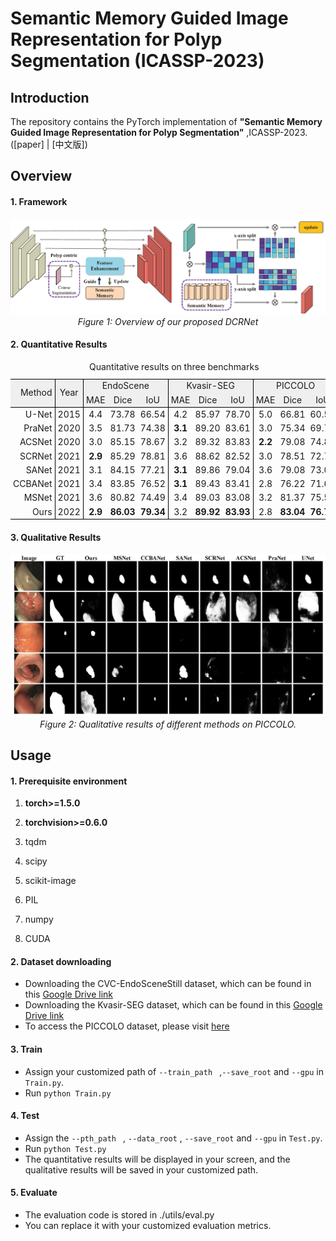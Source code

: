 # Semantic Memory Guided Image Representation for Polyp Segmentation (ICASSP-2023)

## Introduction

The repository contains the PyTorch implementation of **"Semantic Memory Guided Image Representation for Polyp Segmentation"** ,ICASSP-2023. ([paper] | [中文版]) <!--加个括号超链接，[paper] ()-->

## Overview

####  1. Framework
<p align="center">
    <img src="imgs/overview.png"/> <br />
    <em> 
    Figure 1: Overview of our proposed DCRNet
    </em>
</p>

####  2. Quantitative Results

<table style="border-collapse: collapse; border: none; border-spacing: 0px;" align="center">
	<caption>
		Quantitative results on three benchmarks
	</caption>
	<tr>
		<td rowspan="2" style="background-color: rgb(239, 239, 239); border-right: 1px solid black; border-top: 1px solid black; border-bottom: 1px solid black; text-align: right; padding-right: 3pt; padding-left: 3pt;">
			Method
		</td>
		<td rowspan="2" style="background-color: rgb(239, 239, 239); border-right: 1px solid black; border-top: 1px solid black; border-bottom: 1px solid black; text-align: center; padding-right: 3pt; padding-left: 3pt;">
			Year
		</td>
		<td colspan="3" style="background-color: rgb(239, 239, 239); border-right: 1px solid black; border-top: 1px solid black; text-align: center; padding-right: 3pt; padding-left: 3pt;">
			EndoScene
		</td>
		<td colspan="3" style="background-color: rgb(239, 239, 239); border-right: 1px solid black; border-top: 1px solid black; text-align: center; padding-right: 3pt; padding-left: 3pt;">
			Kvasir-SEG
		</td>
		<td colspan="3" style="background-color: rgb(239, 239, 239); border-top: 1px solid black; text-align: center; padding-right: 3pt; padding-left: 3pt;">
			PICCOLO
		</td>
	</tr>
	<tr>
		<td style="background-color: rgb(239, 239, 239); border-bottom: 1px solid black; text-align: center; padding-right: 3pt; padding-left: 3pt;">
			MAE
		</td>
		<td style="background-color: rgb(239, 239, 239); border-bottom: 1px solid black; text-align: center; padding-right: 3pt; padding-left: 3pt;">
			Dice
		</td>
		<td style="background-color: rgb(239, 239, 239); border-right: 1px solid black; border-bottom: 1px solid black; text-align: center; padding-right: 3pt; padding-left: 3pt;">
			IoU
		</td>
		<td style="background-color: rgb(239, 239, 239); border-bottom: 1px solid black; text-align: center; padding-right: 3pt; padding-left: 3pt;">
			MAE
		</td>
		<td style="background-color: rgb(239, 239, 239); border-bottom: 1px solid black; text-align: center; padding-right: 3pt; padding-left: 3pt;">
			Dice
		</td>
		<td style="background-color: rgb(239, 239, 239); border-right: 1px solid black; border-bottom: 1px solid black; text-align: center; padding-right: 3pt; padding-left: 3pt;">
			IoU
		</td>
		<td style="background-color: rgb(239, 239, 239); border-bottom: 1px solid black; text-align: center; padding-right: 3pt; padding-left: 3pt;">
			MAE
		</td>
		<td style="background-color: rgb(239, 239, 239); border-bottom: 1px solid black; text-align: center; padding-right: 3pt; padding-left: 3pt;">
			Dice
		</td>
		<td style="background-color: rgb(239, 239, 239); border-bottom: 1px solid black; text-align: center; padding-right: 3pt; padding-left: 3pt;">
			IoU
		</td>
	</tr>
	<tr>
		<td style="border-right: 1px solid black; text-align: right; padding-right: 3pt; padding-left: 3pt;">
			U-Net
		</td>
		<td style="border-right: 1px solid black; padding-right: 3pt; padding-left: 3pt;">
			2015
		</td>
		<td style="text-align: center; padding-right: 3pt; padding-left: 3pt;">
			4.4
		</td>
		<td style="text-align: center; padding-right: 3pt; padding-left: 3pt;">
			73.78
		</td>
		<td style="border-right: 1px solid black; text-align: center; padding-right: 3pt; padding-left: 3pt;">
			66.54
		</td>
		<td style="text-align: center; padding-right: 3pt; padding-left: 3pt;">
			4.2
		</td>
		<td style="text-align: center; padding-right: 3pt; padding-left: 3pt;">
			85.97
		</td>
		<td style="border-right: 1px solid black; text-align: center; padding-right: 3pt; padding-left: 3pt;">
			78.70
		</td>
		<td style="text-align: center; padding-right: 3pt; padding-left: 3pt;">
			5.0
		</td>
		<td style="text-align: center; padding-right: 3pt; padding-left: 3pt;">
			66.81
		</td>
		<td style="text-align: center; padding-right: 3pt; padding-left: 3pt;">
			60.59
		</td>
	</tr>
	<tr>
		<td style="border-right: 1px solid black; text-align: right; padding-right: 3pt; padding-left: 3pt;">
			PraNet
		</td>
		<td style="border-right: 1px solid black; padding-right: 3pt; padding-left: 3pt;">
			2020
		</td>
		<td style="text-align: center; padding-right: 3pt; padding-left: 3pt;">
			3.5
		</td>
		<td style="text-align: center; padding-right: 3pt; padding-left: 3pt;">
			81.73
		</td>
		<td style="border-right: 1px solid black; text-align: center; padding-right: 3pt; padding-left: 3pt;">
			74.38
		</td>
		<td style="text-align: center; padding-right: 3pt; padding-left: 3pt;">
			<b>3.1</b>
		</td>
		<td style="text-align: center; padding-right: 3pt; padding-left: 3pt;">
			89.20
		</td>
		<td style="border-right: 1px solid black; text-align: center; padding-right: 3pt; padding-left: 3pt;">
			83.61
		</td>
		<td style="text-align: center; padding-right: 3pt; padding-left: 3pt;">
			3.0
		</td>
		<td style="text-align: center; padding-right: 3pt; padding-left: 3pt;">
			75.34
		</td>
		<td style="text-align: center; padding-right: 3pt; padding-left: 3pt;">
			69.77
		</td>
	</tr>
	<tr>
		<td style="border-right: 1px solid black; text-align: right; padding-right: 3pt; padding-left: 3pt;">
			ACSNet
		</td>
		<td style="border-right: 1px solid black; padding-right: 3pt; padding-left: 3pt;">
			2020
		</td>
		<td style="text-align: center; padding-right: 3pt; padding-left: 3pt;">
			3.0
		</td>
		<td style="text-align: center; padding-right: 3pt; padding-left: 3pt;">
			85.15
		</td>
		<td style="border-right: 1px solid black; text-align: center; padding-right: 3pt; padding-left: 3pt;">
			78.67
		</td>
		<td style="text-align: center; padding-right: 3pt; padding-left: 3pt;">
			3.2
		</td>
		<td style="text-align: center; padding-right: 3pt; padding-left: 3pt;">
			89.32
		</td>
		<td style="border-right: 1px solid black; text-align: center; padding-right: 3pt; padding-left: 3pt;">
			83.83
		</td>
		<td style="text-align: center; padding-right: 3pt; padding-left: 3pt;">
			<b>2.2</b>
		</td>
		<td style="text-align: center; padding-right: 3pt; padding-left: 3pt;">
			79.08
		</td>
		<td style="text-align: center; padding-right: 3pt; padding-left: 3pt;">
			74.82
		</td>
	</tr>
	<tr>
		<td style="border-right: 1px solid black; text-align: right; padding-right: 3pt; padding-left: 3pt;">
			SCRNet
		</td>
		<td style="border-right: 1px solid black; padding-right: 3pt; padding-left: 3pt;">
			2021
		</td>
		<td style="text-align: center; padding-right: 3pt; padding-left: 3pt;">
			<b>2.9</b>
		</td>
		<td style="text-align: center; padding-right: 3pt; padding-left: 3pt;">
			85.29
		</td>
		<td style="border-right: 1px solid black; text-align: center; padding-right: 3pt; padding-left: 3pt;">
			78.81
		</td>
		<td style="text-align: center; padding-right: 3pt; padding-left: 3pt;">
			3.6
		</td>
		<td style="text-align: center; padding-right: 3pt; padding-left: 3pt;">
			88.62
		</td>
		<td style="border-right: 1px solid black; text-align: center; padding-right: 3pt; padding-left: 3pt;">
			82.52
		</td>
		<td style="text-align: center; padding-right: 3pt; padding-left: 3pt;">
			3.0
		</td>
		<td style="text-align: center; padding-right: 3pt; padding-left: 3pt;">
			78.51
		</td>
		<td style="text-align: center; padding-right: 3pt; padding-left: 3pt;">
			72.74
		</td>
	</tr>
	<tr>
		<td style="border-right: 1px solid black; text-align: right; padding-right: 3pt; padding-left: 3pt;">
			SANet
		</td>
		<td style="border-right: 1px solid black; padding-right: 3pt; padding-left: 3pt;">
			2021
		</td>
		<td style="text-align: center; padding-right: 3pt; padding-left: 3pt;">
			3.1
		</td>
		<td style="text-align: center; padding-right: 3pt; padding-left: 3pt;">
			84.15
		</td>
		<td style="border-right: 1px solid black; text-align: center; padding-right: 3pt; padding-left: 3pt;">
			77.21
		</td>
		<td style="text-align: center; padding-right: 3pt; padding-left: 3pt;">
			<b>3.1</b>
		</td>
		<td style="text-align: center; padding-right: 3pt; padding-left: 3pt;">
			89.86
		</td>
		<td style="border-right: 1px solid black; text-align: center; padding-right: 3pt; padding-left: 3pt;">
			79.04
		</td>
		<td style="text-align: center; padding-right: 3pt; padding-left: 3pt;">
			3.6
		</td>
		<td style="text-align: center; padding-right: 3pt; padding-left: 3pt;">
			79.08
		</td>
		<td style="text-align: center; padding-right: 3pt; padding-left: 3pt;">
			73.04
		</td>
	</tr>
	<tr>
		<td style="border-right: 1px solid black; text-align: right; padding-right: 3pt; padding-left: 3pt;">
			CCBANet
		</td>
		<td style="border-right: 1px solid black; padding-right: 3pt; padding-left: 3pt;">
			2021
		</td>
		<td style="text-align: center; padding-right: 3pt; padding-left: 3pt;">
			3.4
		</td>
		<td style="text-align: center; padding-right: 3pt; padding-left: 3pt;">
			83.85
		</td>
		<td style="border-right: 1px solid black; text-align: center; padding-right: 3pt; padding-left: 3pt;">
			76.52
		</td>
		<td style="text-align: center; padding-right: 3pt; padding-left: 3pt;">
			<b>3.1</b>
		</td>
		<td style="text-align: center; padding-right: 3pt; padding-left: 3pt;">
			89.43
		</td>
		<td style="border-right: 1px solid black; text-align: center; padding-right: 3pt; padding-left: 3pt;">
			83.41
		</td>
		<td style="text-align: center; padding-right: 3pt; padding-left: 3pt;">
			2.8
		</td>
		<td style="text-align: center; padding-right: 3pt; padding-left: 3pt;">
			76.22
		</td>
		<td style="text-align: center; padding-right: 3pt; padding-left: 3pt;">
			71.64
		</td>
	</tr>
	<tr>
		<td style="border-right: 1px solid black; text-align: right; padding-right: 3pt; padding-left: 3pt;">
			MSNet
		</td>
		<td style="border-right: 1px solid black; padding-right: 3pt; padding-left: 3pt;">
			2021
		</td>
		<td style="text-align: center; padding-right: 3pt; padding-left: 3pt;">
			3.6
		</td>
		<td style="text-align: center; padding-right: 3pt; padding-left: 3pt;">
			80.82
		</td>
		<td style="border-right: 1px solid black; text-align: center; padding-right: 3pt; padding-left: 3pt;">
			74.49
		</td>
		<td style="text-align: center; padding-right: 3pt; padding-left: 3pt;">
			3.4
		</td>
		<td style="text-align: center; padding-right: 3pt; padding-left: 3pt;">
			89.03
		</td>
		<td style="border-right: 1px solid black; text-align: center; padding-right: 3pt; padding-left: 3pt;">
			83.08
		</td>
		<td style="text-align: center; padding-right: 3pt; padding-left: 3pt;">
			3.2
		</td>
		<td style="text-align: center; padding-right: 3pt; padding-left: 3pt;">
			81.37
		</td>
		<td style="text-align: center; padding-right: 3pt; padding-left: 3pt;">
			75.58
		</td>
	</tr>
	<tr>
		<td style="border-right: 1px solid black; border-bottom: 1px solid black; text-align: right; padding-right: 3pt; padding-left: 3pt;">
			Ours
		</td>
		<td style="border-right: 1px solid black; border-bottom: 1px solid black; padding-right: 3pt; padding-left: 3pt;">
			2022
		</td>
		<td style="border-bottom: 1px solid black; text-align: center; padding-right: 3pt; padding-left: 3pt;">
			<b>2.9</b>
		</td>
		<td style="border-bottom: 1px solid black; text-align: center; padding-right: 3pt; padding-left: 3pt;">
			<b>86.03</b>
		</td>
		<td style="border-right: 1px solid black; border-bottom: 1px solid black; text-align: center; padding-right: 3pt; padding-left: 3pt;">
			<b>79.34</b>
		</td>
		<td style="border-bottom: 1px solid black; text-align: center; padding-right: 3pt; padding-left: 3pt;">
			3.2
		</td>
		<td style="border-bottom: 1px solid black; text-align: center; padding-right: 3pt; padding-left: 3pt;">
			<b>89.92</b>
		</td>
		<td style="border-right: 1px solid black; border-bottom: 1px solid black; text-align: center; padding-right: 3pt; padding-left: 3pt;">
			<b>83.93</b>
		</td>
		<td style="border-bottom: 1px solid black; text-align: center; padding-right: 3pt; padding-left: 3pt;">
			2.8
		</td>
		<td style="border-bottom: 1px solid black; text-align: center; padding-right: 3pt; padding-left: 3pt;">
			<b>83.04</b>
		</td>
		<td style="border-bottom: 1px solid black; text-align: center; padding-right: 3pt; padding-left: 3pt;">
			<b>76.78</b>
		</td>
	</tr>
</table>


<!--  

<p align="center">
    <img src="imgs/EndoScene.png"/> <br />
    <em> 
    Figure 2: Quantitative results on EndoScene
    </em>
</p>
<p align="center">
    <img src="imgs/Kvasir-SEG.png"/> <br />
    <em> 
    Figure 3: Quantitative results on Kvasir-SEG
    </em>
</p>

-->


####  3. Qualitative Results
<p align="center">
    <img src="imgs/PICCOLO.png"/> <br />
    <em> 
    Figure 2: Qualitative results of different methods on PICCOLO.
    </em>
</p>

## Usage

#### 1. Prerequisite environment

1. **torch>=1.5.0**
2. **torchvision>=0.6.0**

3. tqdm

4. scipy

5. scikit-image

6. PIL

7. numpy

8. CUDA

#### 2. Dataset downloading

- Downloading the CVC-EndoSceneStill dataset, which can be found in this [Google Drive link](https://drive.google.com/file/d/1MuO2SbGgOL_jdBu3ffSf92feBtj8pbnw/view?usp=sharing)
- Downloading the Kvasir-SEG dataset, which can be found in this [Google Drive link](https://drive.google.com/file/d/1S9aV_CkvJcsouRN4zvjtyL1vDhBkGRqA/view?usp=sharing)
- To access the PICCOLO dataset, please visit [here](https://www.biobancovasco.org/en/Sample-and-data-catalog/Databases/PD178-PICCOLO-EN.html)

#### 3. Train

- Assign your customized path of `--train_path ` ,`--save_root` and `--gpu` in `Train.py`.
- Run `python Train.py `

#### 4. Test

- Assign the `--pth_path ` ,  `--data_root` ,  `--save_root` and `--gpu` in `Test.py`.
- Run `python Test.py `
- The quantitative results will be displayed in your screen, and the qualitative results will be saved in your customized path.

#### 5. Evaluate

- The evaluation code is stored in ./utils/eval.py
- You can replace it with your customized evaluation metrics.
